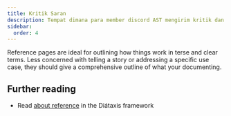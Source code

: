 ```yaml
---
title: Kritik Saran
description: Tempat dimana para member discord AST mengirim kritik dan saran mereka terhadap server ini.
sidebar:
  order: 4
---
```


Reference pages are ideal for outlining how things work in terse and clear terms.
Less concerned with telling a story or addressing a specific use case, they should give a comprehensive outline of what your documenting.

## Further reading

- Read [about reference](https://diataxis.fr/reference/) in the Diátaxis framework
